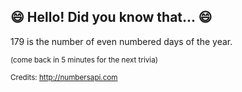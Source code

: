 ## 😄 Hello! Did you know that... 😄
179 is the number of even numbered days of the year.

<sup>(come back in 5 minutes for the next trivia)</sup>


<sup>Credits: http://numbersapi.com</sup>
